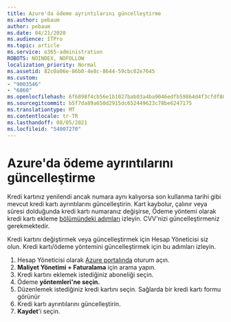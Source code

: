 ```yaml
---
title: Azure'da ödeme ayrıntılarını güncelleştirme
ms.author: pebaum
author: pebaum
ms.date: 04/21/2020
ms.audience: ITPro
ms.topic: article
ms.service: o365-administration
ROBOTS: NOINDEX, NOFOLLOW
localization_priority: Normal
ms.assetid: 82c0a06e-86b0-4e8c-8644-59cbc02e7645
ms.custom:
- "9003546"
- "6860"
ms.openlocfilehash: 6f6898f4cb56e1b1027bab03a4ba9046edfb59864d4f3cfdf8057a18d737f6e9
ms.sourcegitcommit: b5f7da89a650d2915dc652449623c78be6247175
ms.translationtype: MT
ms.contentlocale: tr-TR
ms.lasthandoff: 08/05/2021
ms.locfileid: "54007270"
---
```

# <a name="update-payment-details-in-azure"></a>Azure'da ödeme ayrıntılarını güncelleştirme

Kredi kartınız yenilendi ancak numara aynı kalıyorsa son kullanma tarihi gibi mevcut kredi kartı ayrıntılarını güncelleştirin. Kart kaybolur, çalınır veya süresi dolduğunda kredi kartı numaranız değişirse, Ödeme yöntemi olarak kredi kartı ekleme [bölümündeki adımları](https://docs.microsoft.com/azure/cost-management-billing/manage/change-credit-card?WT.mc_id=Portal-Microsoft_Azure_Support#addcard) izleyin. CVV'nizi güncelleştirmeniz gerekmektedir.

Kredi kartını değiştirmek veya güncelleştirmek için Hesap Yöneticisi siz olun. Kredi kartı/ödeme yöntemini güncelleştirmek için bu adımları izleyin.

1. Hesap Yöneticisi olarak [Azure portalında](https://portal.azure.com/) oturum açın.
2. **Maliyet Yönetimi + Faturalama** için arama yapın.
3. Kredi kartını eklemek istediğiniz aboneliği seçin.
4. Ödeme **yöntemleri'ne seçin.**
5. Düzenlemek istediğiniz kredi kartını seçin. Sağlarda bir kredi kartı formu görünür
6. Kredi kartı ayrıntılarını güncelleştirin.
7. **Kaydet**'i seçin.

